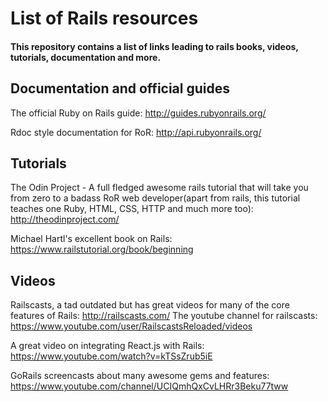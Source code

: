 # List of Rails resources

#### This repository contains a list of links leading to rails books, videos, tutorials, documentation and more.

## Documentation and official guides
The official Ruby on Rails guide: http://guides.rubyonrails.org/ 

Rdoc style documentation for RoR: http://api.rubyonrails.org/

## Tutorials
The Odin Project - A full fledged awesome rails tutorial that will take you from zero to a badass RoR web developer(apart from rails, this tutorial teaches one Ruby, HTML, CSS, HTTP and much more too): http://theodinproject.com/

Michael Hartl's excellent book on Rails: https://www.railstutorial.org/book/beginning

## Videos

Railscasts, a tad outdated but has great videos for many of the core features of Rails: http://railscasts.com/
The youtube channel for railscasts: https://www.youtube.com/user/RailscastsReloaded/videos

A great video on integrating React.js with Rails: https://www.youtube.com/watch?v=kTSsZrub5iE

GoRails screencasts about many awesome gems and features: https://www.youtube.com/channel/UCIQmhQxCvLHRr3Beku77tww
